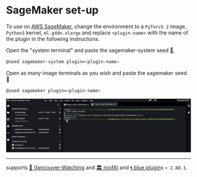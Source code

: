 # SageMaker set-up

To use on [AWS SageMaker](https://aws.amazon.com/sagemaker/), change the environment to a `PyTorch 2` image, `Python3` kernel, `ml.g4dn.xlarge` and replace `<plugin-name>` with the name of the plugin in the following instructions. 

Open the "system terminal" and paste the sagemaker-system seed 🌱,

```bash
@seed sagemaker-system plugin=<plugin-name>
```

Open as many image terminals as you wish and paste the sagemaker seed 🌱

```bash
@seed sagemaker plugin=<plugin-name>
```

![image](./assets/sagemaker.jpg)

---

supports [🌈 Vancouver-Watching](https://github.com/kamangir/Vancouver-Watching) and [🏛️ roofAI](https://github.com/kamangir/roofAI) and [🌀 blue plugin]()s `> 2.88.1`.